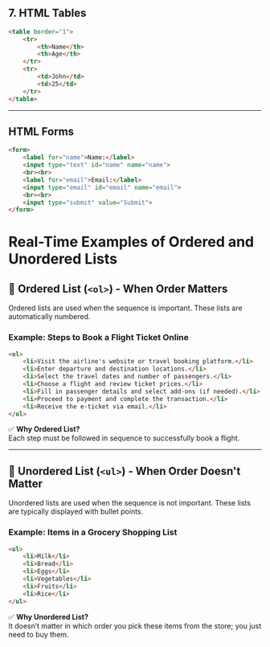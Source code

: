 
## 7. HTML Tables
```html
<table border="1">
    <tr>
        <th>Name</th>
        <th>Age</th>
    </tr>
    <tr>
        <td>John</td>
        <td>25</td>
    </tr>
</table>
```


---

## HTML Forms
```html
<form>
    <label for="name">Name:</label>
    <input type="text" id="name" name="name">
    <br><br>
    <label for="email">Email:</label>
    <input type="email" id="email" name="email">
    <br><br>
    <input type="submit" value="Submit">
</form>
```

# Real-Time Examples of Ordered and Unordered Lists

## 📌 Ordered List (`<ol>`) - When Order Matters
Ordered lists are used when the sequence is important. These lists are automatically numbered.

### **Example: Steps to Book a Flight Ticket Online**
```html
<ol>
    <li>Visit the airline's website or travel booking platform.</li>
    <li>Enter departure and destination locations.</li>
    <li>Select the travel dates and number of passengers.</li>
    <li>Choose a flight and review ticket prices.</li>
    <li>Fill in passenger details and select add-ons (if needed).</li>
    <li>Proceed to payment and complete the transaction.</li>
    <li>Receive the e-ticket via email.</li>
</ol>
```
✅ **Why Ordered List?**  
Each step must be followed in sequence to successfully book a flight.

---

## 📌 Unordered List (`<ul>`) - When Order Doesn't Matter
Unordered lists are used when the sequence is not important. These lists are typically displayed with bullet points.

### **Example: Items in a Grocery Shopping List**
```html
<ul>
    <li>Milk</li>
    <li>Bread</li>
    <li>Eggs</li>
    <li>Vegetables</li>
    <li>Fruits</li>
    <li>Rice</li>
</ul>
```
✅ **Why Unordered List?**  
It doesn’t matter in which order you pick these items from the store; you just need to buy them.

